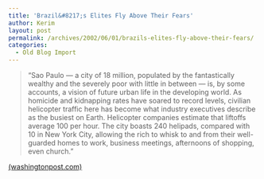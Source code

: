 ```yaml
---
title: 'Brazil&#8217;s Elites Fly Above Their Fears'
author: Kerim
layout: post
permalink: /archives/2002/06/01/brazils-elites-fly-above-their-fears/
categories:
  - Old Blog Import
---
```


>   &#8220;Sao Paulo &#8212; a city of 18 million, populated by the fantastically wealthy and the severely poor with little in between &#8212; is, by some accounts, a vision of future urban life in the developing world. As homicide and kidnapping rates have soared to record levels, civilian helicopter traffic here has become what industry executives describe as the busiest on Earth. Helicopter companies estimate that liftoffs average 100 per hour. The city boasts 240 helipads, compared with 10 in New York City, allowing the rich to whisk to and from their well-guarded homes to work, business meetings, afternoons of shopping, even church.&#8221;


<a href="http://www.washingtonpost.com/wp-dyn/articles/A42332-2002May31.html" onclick="_gaq.push(['_trackEvent', 'outbound-article', 'http://www.washingtonpost.com/wp-dyn/articles/A42332-2002May31.html', '(washingtonpost.com)']);" >(washingtonpost.com)</a>

